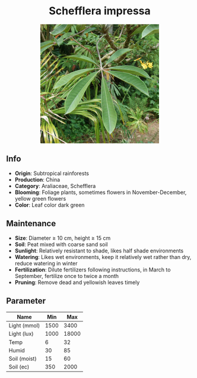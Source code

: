 <h1 align='center'>Schefflera impressa</h1>
<p align="center">
    <img 
        align='center'
        width='320'
        src="../images/schefflera impressa.png" 
        alt='Schefflera impressa' />
</p>

## Info

 - **Origin**: Subtropical rainforests
 - **Production**: China
 - **Category**: Araliaceae, Schefflera
 - **Blooming**: Foliage plants, sometimes flowers in November-December, yellow green flowers
 - **Color**: Leaf color dark green

## Maintenance

 - **Size**: Diameter ≥ 10 cm, height ≥ 15 cm
 - **Soil**: Peat mixed with coarse sand soil
 - **Sunlight**: Relatively resistant to shade, likes half shade environments
 - **Watering**: Likes wet environments, keep it relatively wet rather than dry, reduce watering in winter
 - **Fertilization**: Dilute fertilizers following instructions,  in March to September, fertilize once to twice a month
 - **Pruning**: Remove dead and yellowish leaves timely

## Parameter

| Name         | Min  | Max   |
|--------------|------|-------|
| Light (mmol) | 1500 | 3400  |
| Light (lux)  | 1000 | 18000 |
| Temp         | 6    | 32    |
| Humid        | 30   | 85    |
| Soil (moist) | 15   | 60    |
| Soil (ec)    | 350  | 2000  |